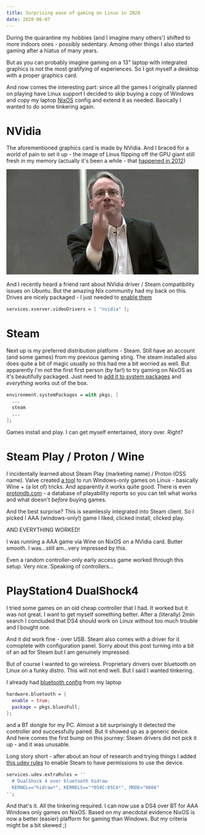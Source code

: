 ```yaml
---
title: Surprising ease of gaming on Linux in 2020
date: 2020-06-07
---
```


During the quarantine my hobbies (and I imagine many others') shifted to more
indoors ones - possibly sedentary. Among other things I also started gaming
after a hiatus of many years.

But as you can probably imagine gaming on a 13" laptop with integrated graphics
is not the most gratifying of experiences. So I got myself a desktop with a
proper graphics card.

And now comes the interesting part: since all the games I originally planned on
playing have Linux support I decided to skip buying a copy of Windows and copy
my laptop [NixOS](https://nixos.org/) config and extend it as needed. Basically
I wanted to do some tinkering again.

# NVidia

The aforementioned graphics card is made by NVidia. And I braced for a world of
pain to set it up - the image of Linus flipping off the GPU giant still fresh in
my memory (actually it's been a while - that [happened in
2012](https://www.phoronix.com/scan.php?page=news_item&px=MTEyMTc))

![linus flipping off nvidia](/images/linus-nvidia.png)

And I recently heard a friend rant about NVidia driver / Steam compatibility
issues on Ubuntu. But the amazing Nix community had my back on this. Drives are
nicely packaged - I just needed to [enable
them](https://github.com/edofic/dotfiles/commit/b06aaa734bcc45e07e5c1e450494241aa11a4109#diff-c82c2d31640fd1352de397c99bfcda0cR191)

```nix
services.xserver.videoDrivers = [ "nvidia" ];
```

# Steam

Next up is my preferred distribution platform - Steam. Still have an account
(and some games) from my previous gaming sting. The steam installed also does
quite a bit of magic usually so this had me a bit worried as well. But
apparently I'm not the first first person (by far!) to try gaming on NixOS as
it's beautifully packaged. Just need to [add it to system
packages](https://github.com/edofic/dotfiles/commit/b06aaa734bcc45e07e5c1e450494241aa11a4109#diff-c82c2d31640fd1352de397c99bfcda0cR112)
and _everything_ works out of the box.

```nix
environment.systemPackages = with pkgs; [
  ...
  steam
  ...
];
```

Games install and play. I can get myself entertained, story over. Right?

# Steam Play / Proton / Wine

I incidentally learned about Steam Play (marketing name) / Proton (OSS name).
Valve created [a tool](https://github.com/ValveSoftware/Proton) to run
Windows-only games on Linux - basically Wine + (a lot of) tricks. And apparently
it works quite good. There is even [protondb.com](https://www.protondb.com/) - a
database of playability reports so you can tell what works and what doesn't
_before_ buying games.

And the best surprise? This is seamlessly integrated into Steam client. So I
picked I AAA (windows-only!) game I liked, clicked install, clicked play.

AND EVERYTHING WORKED!

I was running a AAA game via Wine on NixOS on a NVidia card. Butter smooth. I
was...still am...very impressed by this.

Even a random controller-only early access game worked through this setup. Very
nice. Speaking of controllers...

# PlayStation4 DualShock4

I tried some games on an old cheap controller that I had. It worked but it was
not great. I want to get myself something better. After a (literally) 2min search
I concluded that DS4 should work on Linux without too much trouble and I bought
one.

And it did work fine - over USB. Steam also comes with a driver for it comoplete
with configuration panel. Sorry about this post turning into a bit of an ad for
Steam but I am genuinely impressed.

But of course I wanted to go wireless. Proprietary drivers over bluetooth on
Linux on a funky distro. This will not end well. But I said I wanted tinkering.

I already had [bluetooth config](https://github.com/edofic/dotfiles/blob/afc0e990dd65c80b9233944d2af8ac19d637ee8e/nixos/desktop.nix#L55-L57) from my laptop

```nix
hardware.bluetooth = {
  enable = true;
  package = pkgs.bluezFull;
};
```

and a BT dongle for my PC. Almost a bit surprisingly it detected the controller
and successfully paired. But it showed up as a generic device. And here comes
the first bump on this journey: Steam drivers did not pick it up - and it was
unusable.

Long story short - after about an hour of research and trying things I added
[this udev rules](https://github.com/edofic/dotfiles/blob/afc0e990dd65c80b9233944d2af8ac19d637ee8e/nixos/desktop.nix#L55-L57) to enable Steam to have permissions to use the device.

```nix
services.udev.extraRules = ''
  # DualShock 4 over bluetooth hidraw
  KERNEL=="hidraw*", KERNELS=="*054C:05C4*", MODE="0666"
'';
```

And that's it. All the tinkering required. I can now use a DS4 over BT for AAA
Windows only games on NixOS. Based on my anecdotal evidence NixOS is now a
better (easier) plafform for gaming than Windows. But my criteria might be a bit
skewed ;)

